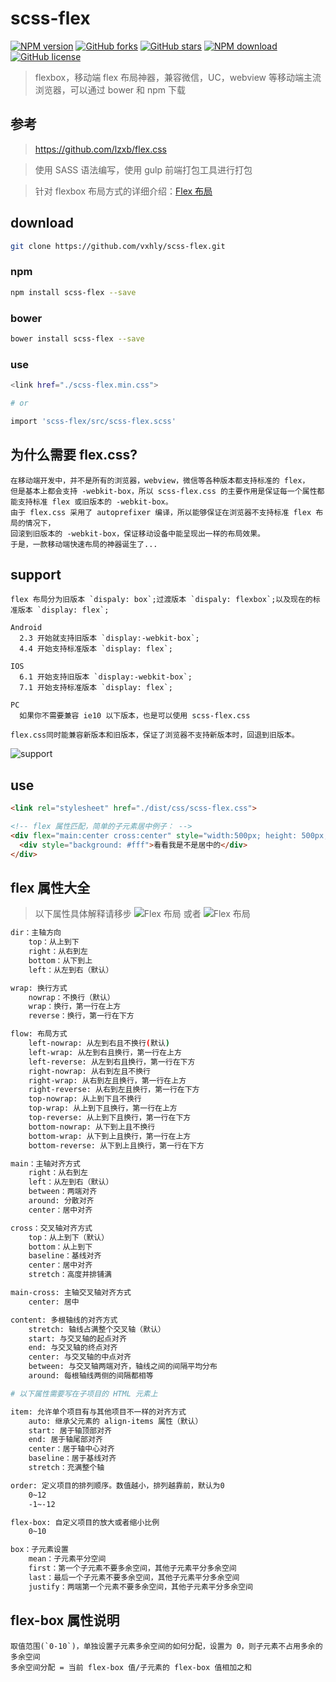 # scss-flex

[![NPM version](https://img.shields.io/npm/v/scss-flex.svg?style=flat-square)](https://vxhly.github.io/2016/08/flexbox-layout/) [![GitHub forks](https://img.shields.io/github/forks/vxhly/scss-flex.svg)](https://github.com/vxhly/scss-flex/network) [![GitHub stars](https://img.shields.io/github/stars/vxhly/scss-flex.svg)](https://github.com/vxhly/scss-flex/stargazers) [![NPM download](https://img.shields.io/npm/dm/scss-flex.svg?style=flat-square)](https://npmjs.org/package/scss-flex) [![GitHub license](https://img.shields.io/github/license/vxhly/scss-flex.svg)](https://github.com/vxhly/scss-flex/blob/master/LICENSE)

> flexbox，移动端 flex 布局神器，兼容微信，UC，webview 等移动端主流浏览器，可以通过 bower 和 npm 下载

## 参考

> <https://github.com/lzxb/flex.css>

> 使用 SASS 语法编写，使用 gulp 前端打包工具进行打包

> 针对 flexbox 布局方式的详细介绍：[Flex 布局](https://vxhly.github.io/2016/08/11/flexbox-layout/)

## download

```bash
git clone https://github.com/vxhly/scss-flex.git
```

### npm

```bash
npm install scss-flex --save
```

### bower

```bash
bower install scss-flex --save
```

### use

```bash
<link href="./scss-flex.min.css">

# or

import 'scss-flex/src/scss-flex.scss'
```

## 为什么需要 flex.css?

```
在移动端开发中，并不是所有的浏览器，webview，微信等各种版本都支持标准的 flex，
但是基本上都会支持 -webkit-box，所以 scss-flex.css 的主要作用是保证每一个属性都能支持标准 flex 或旧版本的 -webkit-box。
由于 flex.css 采用了 autoprefixer 编译，所以能够保证在浏览器不支持标准 flex 布局的情况下，
回滚到旧版本的 -webkit-box，保证移动设备中能呈现出一样的布局效果。
于是，一款移动端快速布局的神器诞生了...
```

## support

```
flex 布局分为旧版本 `dispaly: box`;过渡版本 `dispaly: flexbox`;以及现在的标准版本 `display: flex`;

Android
  2.3 开始就支持旧版本 `display:-webkit-box`;
  4.4 开始支持标准版本 `display: flex`;

IOS
  6.1 开始支持旧版本 `display:-webkit-box`;
  7.1 开始支持标准版本 `display: flex`;

PC
  如果你不需要兼容 ie10 以下版本，也是可以使用 scss-flex.css

flex.css同时能兼容新版本和旧版本，保证了浏览器不支持新版本时，回退到旧版本。
```

![support](https://github.com/vxhly/scss-flex/blob/master/img/caniuse.png)

## use

```html
<link rel="stylesheet" href="./dist/css/scss-flex.css">

<!-- flex 属性匹配，简单的子元素居中例子： -->
<div flex="main:center cross:center" style="width:500px; height: 500px; background: #108423">
  <div style="background: #fff">看看我是不是居中的</div>
</div>
```

## flex 属性大全

> 以下属性具体解释请移步 ![Flex 布局](https://vxhly.github.io/2016/08/flexbox-layout/) 或者 ![Flex 布局](https://github.com/vxhly/scss-flex/wiki/Flexbox-%E5%B8%83%E5%B1%80)

```bash
dir：主轴方向
    top：从上到下
    right：从右到左
    bottom：从下到上
    left：从左到右（默认）

wrap: 换行方式
    nowrap：不换行（默认）
    wrap：换行，第一行在上方
    reverse：换行，第一行在下方

flow: 布局方式
    left-nowrap: 从左到右且不换行(默认)
    left-wrap: 从左到右且换行，第一行在上方
    left-reverse: 从左到右且换行，第一行在下方
    right-nowrap: 从右到左且不换行
    right-wrap: 从右到左且换行，第一行在上方
    right-reverse: 从右到左且换行，第一行在下方
    top-nowrap: 从上到下且不换行
    top-wrap: 从上到下且换行，第一行在上方
    top-reverse: 从上到下且换行，第一行在下方
    bottom-nowrap: 从下到上且不换行
    bottom-wrap: 从下到上且换行，第一行在上方
    bottom-reverse: 从下到上且换行，第一行在下方

main：主轴对齐方式
    right：从右到左
    left：从左到右（默认）
    between：两端对齐
    around: 分散对齐
    center：居中对齐

cross：交叉轴对齐方式
    top：从上到下（默认）
    bottom：从上到下
    baseline：基线对齐
    center：居中对齐
    stretch：高度并排铺满

main-cross: 主轴交叉轴对齐方式
    center: 居中

content: 多根轴线的对齐方式
    stretch: 轴线占满整个交叉轴（默认）
    start: 与交叉轴的起点对齐
    end: 与交叉轴的终点对齐
    center: 与交叉轴的中点对齐
    between: 与交叉轴两端对齐，轴线之间的间隔平均分布
    around: 每根轴线两侧的间隔都相等

# 以下属性需要写在子项目的 HTML 元素上

item: 允许单个项目有与其他项目不一样的对齐方式
    auto: 继承父元素的 align-items 属性（默认）
    start: 居于轴顶部对齐
    end: 居于轴尾部对齐
    center：居于轴中心对齐
    baseline：居于基线对齐
    stretch：充满整个轴

order: 定义项目的排列顺序。数值越小，排列越靠前，默认为0
    0~12
    -1~-12

flex-box: 自定义项目的放大或者缩小比例
    0~10

box：子元素设置
    mean：子元素平分空间
    first：第一个子元素不要多余空间，其他子元素平分多余空间
    last：最后一个子元素不要多余空间，其他子元素平分多余空间
    justify：两端第一个元素不要多余空间，其他子元素平分多余空间
```

## flex-box 属性说明

```
取值范围(`0-10`)，单独设置子元素多余空间的如何分配，设置为 0，则子元素不占用多余的多余空间
多余空间分配 = 当前 flex-box 值/子元素的 flex-box 值相加之和
```
